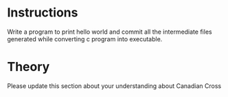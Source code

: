# Instructions
 Write a program to print hello world and commit all the intermediate files generated while converting c program into executable.
 
 
 # Theory
 Please update this section about your understanding about Canadian Cross 
